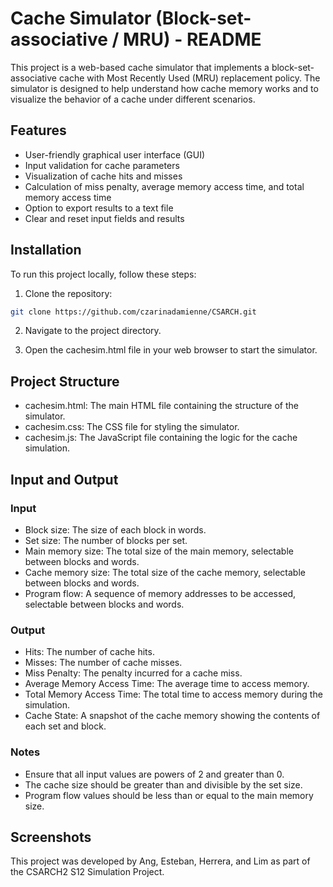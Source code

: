# Cache Simulator (Block-set-associative / MRU) - README
This project is a web-based cache simulator that implements a block-set-associative cache with Most Recently Used (MRU) replacement policy. The simulator is designed to help understand how cache memory works and to visualize the behavior of a cache under different scenarios.

## Features
- User-friendly graphical user interface (GUI)
- Input validation for cache parameters
- Visualization of cache hits and misses
- Calculation of miss penalty, average memory access time, and total memory access time
- Option to export results to a text file
- Clear and reset input fields and results

## Installation
To run this project locally, follow these steps:

1. Clone the repository:
```bash
git clone https://github.com/czarinadamienne/CSARCH.git
```
2. Navigate to the project directory.
 
3. Open the cachesim.html file in your web browser to start the simulator.

## Project Structure
- cachesim.html: The main HTML file containing the structure of the simulator.
- cachesim.css: The CSS file for styling the simulator.
- cachesim.js: The JavaScript file containing the logic for the cache simulation.

## Input and Output
### Input
- Block size: The size of each block in words.
- Set size: The number of blocks per set.
- Main memory size: The total size of the main memory, selectable between blocks and words.
- Cache memory size: The total size of the cache memory, selectable between blocks and words.
- Program flow: A sequence of memory addresses to be accessed, selectable between blocks and words.

### Output
- Hits: The number of cache hits.
- Misses: The number of cache misses.
- Miss Penalty: The penalty incurred for a cache miss.
- Average Memory Access Time: The average time to access memory.
- Total Memory Access Time: The total time to access memory during the simulation.
- Cache State: A snapshot of the cache memory showing the contents of each set and block.

### Notes
- Ensure that all input values are powers of 2 and greater than 0.
- The cache size should be greater than and divisible by the set size.
- Program flow values should be less than or equal to the main memory size.

## Screenshots





This project was developed by Ang, Esteban, Herrera, and Lim as part of the CSARCH2 S12 Simulation Project.
